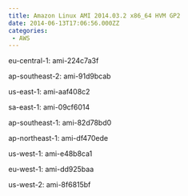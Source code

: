 ```yaml
---
title: Amazon Linux AMI 2014.03.2 x86_64 HVM GP2
date: 2014-06-13T17:06:56.000ZZ
categories:
 - AWS
---
```


eu-central-1: ami-224c7a3f

ap-southeast-2: ami-91d9bcab

us-east-1: ami-aaf408c2

sa-east-1: ami-09cf6014

ap-southeast-1: ami-82d78bd0

ap-northeast-1: ami-df470ede

us-west-1: ami-e48b8ca1

eu-west-1: ami-dd925baa

us-west-2: ami-8f6815bf

